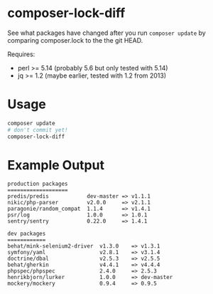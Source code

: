 composer-lock-diff
==================

See what packages have changed after you run `composer update` by comparing composer.lock to the the git HEAD.

Requires:
- perl >= 5.14 (probably 5.6 but only tested with 5.14)
- jq   >= 1.2 (maybe earlier, tested with 1.2 from 2013)

Usage
=====

```bash
composer update
# don't commit yet!
composer-lock-diff
```

Example Output
==============

```
production packages
===================
predis/predis            dev-master => v1.1.1
nikic/php-parser         v2.0.0     => v2.1.1
paragonie/random_compat  1.1.4      => v1.4.1
psr/log                  1.0.0      => 1.0.1
sentry/sentry            0.22.0     => 1.4.1

dev packages
============
behat/mink-selenium2-driver  v1.3.0    => v1.3.1
symfony/yaml                 v2.8.1    => v3.1.4
doctrine/dbal                v2.5.3    => v2.5.5
behat/gherkin                v4.4.1    => v4.4.4
phpspec/phpspec              2.4.0     => 2.5.3
henrikbjorn/lurker           1.0.0     => dev-master
mockery/mockery              0.9.4     => 0.9.5
```
